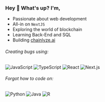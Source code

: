 ### Hey 👋 What's up? I'm,

- Passionate about web development
- All-in on `NextJS`  
- Exploring the world of blockchain  
- Learning Back-End and SQL  
- Building [chainlyze.ai](https://chainlyze.ai)

###### Creating bugs using:
![JavaScript](https://img.shields.io/badge/-JavaScript-222222??style=flat&logo=javascript)
![TypeScript](https://img.shields.io/badge/-TypeScript-222222??style=flat&logo=typescript)
![React](https://img.shields.io/badge/-React-222222??style=flat&logo=React)
![Next.js](https://img.shields.io/badge/-Next.js-222222??style=flat&logo=nextdotjs)

###### Forgot how to code on:
![Python](https://img.shields.io/badge/-Python-222222??style=flat&logo=python)
![Java](https://img.shields.io/badge/-Java-222222??style=flat&logo=java)
![R](https://img.shields.io/badge/-R-222222??style=flat&logo=r)
